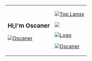 
<table cellspacing="0" cellpadding="0">
<tr>
<td>

### Hi,I'm Oscaner

[![Oscaner](https://count.getloli.com/get/@Oscaner?theme=moebooru)](https://www.oscaner.com)

</td>
<td>

[![Top Langs](https://github-readme-stats.vercel.app/api/top-langs/?username=Oscaner&hide=HTML,Tex&layout=compact)](https://www.oscaner.com)

[![](https://github-profile-summary-cards.vercel.app/api/cards/profile-details?username=Oscaner&theme=vue)](https://www.oscaner.com)

[![Logo](https://github-profile-trophy.vercel.app/?username=oscaner&theme=flat&column=7)](https://www.oscaner.com)

[<img src="https://komarev.com/ghpvc/?username=Oscaner" alt="Oscaner" />](https://www.oscaner.com)

</td>
</tr>
</table>
